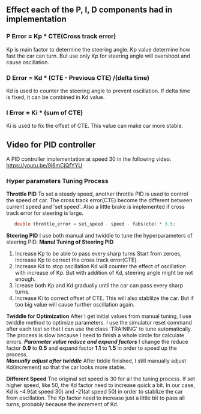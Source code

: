 ## Effect each of the P, I, D components had in implementation
### P Error = Kp * CTE(Cross track error)
   Kp is main factor to determine the steering angle.  Kp value determine how fast the car can turn.  But use only Kp for steering angle will overshoot and cause oscillation.
### D Error = Kd * (CTE - Previous CTE) /(delta time)
   Kd is used to counter the steering angle to prevent oscillation. If delta time is fixed, it can be combined in Kd value.
### I Error = Ki * (sum of CTE)
   Ki is used to fix the offset of CTE.  This value can make car more stable.

## Video for PID controller 
   A PID controller implementation at speed 30 in the following video.
   https://youtu.be/9l6mCjQfYYU   

### Hyper parameters Tuning Process
**Throttle PID**
   To set a steady speed, another throttle PID is used to control the speed of car.  The cross track error(CTE) become the different between current speed and 'set speed'. Also a little brake is implemented if cross track error for steering is large.  
```c   
   double throttle_error = set_speed - speed - fabs(cte) * 3.5;
```   
**Steering PID**
   I use both manual and twiddle to tune the hyperparameters of steering PID.
**Manul Tuning of Steering PID**
1. Increase Kp to be able to pass every sharp turns
   Start from zeroes, increase Kp to correct the cross track error(CTE).  
2. Increase Kd to stop oscillation 
  Kd will counter the effect of oscillation with increase of Kp. But with addition of Kd, steering angle might be not enough. 
3. Icrease both Kp and Kd gradually until the car can pass every sharp turns.
4. Increase Ki to correct offset of CTE.  This will also stablilze the car.  But if too big value will cause further oscillation again.

**Twiddle for Optimization**
After I get initial values from manual tuning, I use twiddle method to optimize parameters.  I use the simulator reset command after each test so that I can use the class 'TRAINING' to tune automatically.  The process is slow because I need to finish a whole circle for calculate errors. 
***Parameter value reduce and expand factors***
I change the reduce factor **0.9** to **0.5** and expand factor **1.1** to **1.5** in order to speed up the process.  
***Manually adjust after twiddle***
After tiddle finished, I still manually adjust Kd(increment) so that the car looks more stable.

**Different Speed**
The original set speed is 30 for all the tuning process.  If set higher speed, like 50, the Kd factor need to increase quick a bit.  In our case, Kd is -4.9(at speed 30) and -21(at speed 50) in order to stablize the car from oscillation. The Kp factor need to increase just a little bit to pass all turns, probably because the increment of Kd.  
